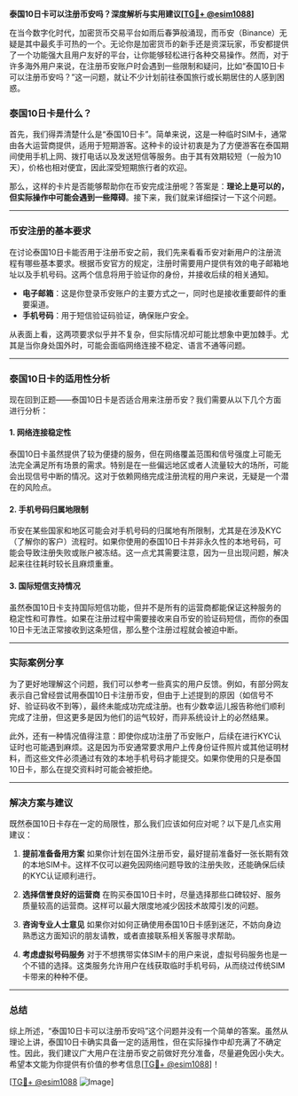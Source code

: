 **泰国10日卡可以注册币安吗？深度解析与实用建议[[TG💪+ @esim1088](https://t.me/s/esim1088)]**

在当今数字化时代，加密货币交易平台如雨后春笋般涌现，而币安（Binance）无疑是其中最炙手可热的一个。无论你是加密货币的新手还是资深玩家，币安都提供了一个功能强大且用户友好的平台，让你能够轻松进行各种交易操作。然而，对于许多海外用户来说，在注册币安账户时会遇到一些限制和疑问，比如“泰国10日卡可以注册币安吗？”这一问题，就让不少计划前往泰国旅行或长期居住的人感到困惑。

### 泰国10日卡是什么？

首先，我们得弄清楚什么是“泰国10日卡”。简单来说，这是一种临时SIM卡，通常由各大运营商提供，适用于短期游客。这种卡的设计初衷是为了方便游客在泰国期间使用手机上网、拨打电话以及发送短信等服务。由于其有效期较短（一般为10天），价格也相对便宜，因此深受短期旅行者的欢迎。

那么，这样的卡片是否能够帮助你在币安完成注册呢？答案是：**理论上是可以的，但实际操作中可能会遇到一些障碍**。接下来，我们就来详细探讨一下这个问题。

---

### 币安注册的基本要求

在讨论泰国10日卡能否用于注册币安之前，我们先来看看币安对新用户的注册流程有哪些基本要求。根据币安官方的规定，注册时需要用户提供有效的电子邮箱地址以及手机号码。这两个信息将用于验证你的身份，并接收后续的相关通知。

- **电子邮箱**：这是你登录币安账户的主要方式之一，同时也是接收重要邮件的重要渠道。
- **手机号码**：用于短信验证码验证，确保账户安全。

从表面上看，这两项要求似乎并不复杂，但实际情况却可能比想象中更加棘手。尤其是当你身处国外时，可能会面临网络连接不稳定、语言不通等问题。

---

### 泰国10日卡的适用性分析

现在回到正题——泰国10日卡是否适合用来注册币安？我们需要从以下几个方面进行分析：

#### 1. 网络连接稳定性
泰国10日卡虽然提供了较为便捷的服务，但在网络覆盖范围和信号强度上可能无法完全满足所有场景的需求。特别是在一些偏远地区或者人流量较大的场所，可能会出现信号中断的情况。这对于依赖网络完成注册流程的用户来说，无疑是一个潜在的风险点。

#### 2. 手机号码归属地限制
币安在某些国家和地区可能会对手机号码的归属地有所限制，尤其是在涉及KYC（了解你的客户）流程时。如果你使用的泰国10日卡并非永久性的本地号码，可能会导致注册失败或账户被冻结。这一点尤其需要注意，因为一旦出现问题，解决起来往往耗时较长且麻烦重重。

#### 3. 国际短信支持情况
虽然泰国10日卡支持国际短信功能，但并不是所有的运营商都能保证这种服务的稳定性和可靠性。如果在注册过程中需要接收来自币安的验证码短信，而你的泰国10日卡无法正常接收到这条短信，那么整个注册过程就会被迫中断。

---

### 实际案例分享

为了更好地理解这个问题，我们可以参考一些真实的用户反馈。例如，有部分网友表示自己曾经尝试用泰国10日卡注册币安，但由于上述提到的原因（如信号不好、验证码收不到等），最终未能成功完成注册。也有少数幸运儿报告称他们顺利完成了注册，但这更多是因为他们的运气较好，而非系统设计上的必然结果。

此外，还有一种情况值得注意：即使你成功注册了币安账户，后续在进行KYC认证时也可能遇到麻烦。这是因为币安通常要求用户上传身份证件照片或其他证明材料，而这些文件必须通过有效的本地手机号码才能提交。如果你使用的只是泰国10日卡，那么在提交资料时可能会被拒绝。

---

### 解决方案与建议

既然泰国10日卡存在一定的局限性，那么我们应该如何应对呢？以下是几点实用建议：

1. **提前准备备用方案**
   如果你计划在国外注册币安，最好提前准备好一张长期有效的本地SIM卡。这样不仅可以避免因网络问题导致的注册失败，还能确保后续的KYC认证顺利进行。

2. **选择信誉良好的运营商**
   在购买泰国10日卡时，尽量选择那些口碑较好、服务质量较高的运营商。这样可以最大限度地减少因技术故障引发的问题。

3. **咨询专业人士意见**
   如果你对如何正确使用泰国10日卡感到迷茫，不妨向身边熟悉这方面知识的朋友请教，或者直接联系相关客服寻求帮助。

4. **考虑虚拟号码服务**
   对于不想携带实体SIM卡的用户来说，虚拟号码服务也是一个不错的选择。这类服务允许用户在线获取临时手机号码，从而绕过传统SIM卡带来的种种不便。

---

### 总结

综上所述，“泰国10日卡可以注册币安吗”这个问题并没有一个简单的答案。虽然从理论上讲，泰国10日卡确实具备一定的适用性，但在实际操作中却充满了不确定性。因此，我们建议广大用户在注册币安之前做好充分准备，尽量避免因小失大。希望本文能为你提供有价值的参考信息[[TG💪+ @esim1088](https://t.me/s/esim1088)]！

[[TG💪+ @esim1088](https://t.me/s/esim1088) ![Image](https://i.postimg.cc/4NQfJmqS/Snipaste-2025-05-13-00-14-12.png)]